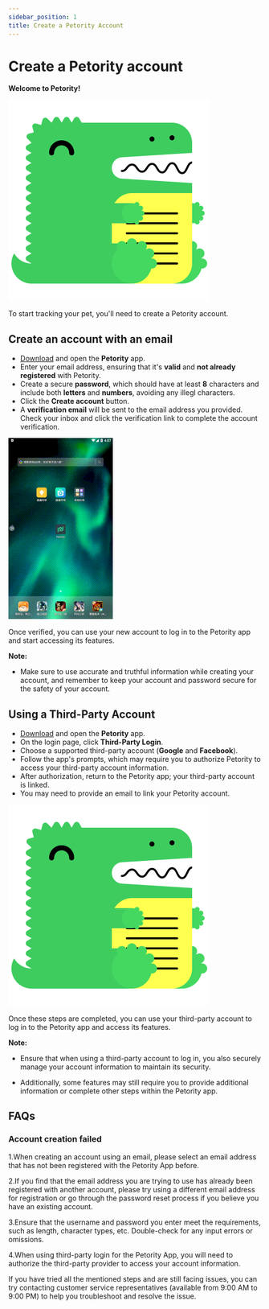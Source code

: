 ```yaml
---
sidebar_position: 1
title: Create a Petority Account
---
```


# Create a Petority account

**Welcome to Petority!**

![welcome page](/img/logo.svg)

To start tracking your pet, you'll need to create a Petority account.
 
## Create an account with an email
+ [Download](/docs/petority/intro) and open the **Petority** app.
+ Enter your email address, ensuring that it's **valid** and **not already registered** with Petority.
+ Create a secure **password**, which should have at least **8** characters and include both **letters** and **numbers**, avoiding any illegl characters.
+ Click the **Create account** button.
+ A **verification email** will be sent to the email address you provided. Check your inbox and click the verification link to complete the account verification.

![Emai](/img/manage-account/create-account.gif)

Once verified, you can use your new account to log in to the Petority app and start accessing its features.

**Note:**

+ Make sure to use accurate and truthful information while creating your account, and remember to keep your account and password secure for the safety of your account.

## Using a Third-Party Account

+ [Download](/docs/petority/intro) and open the **Petority** app.
+ On the login page, click **Third-Party Login**.
+ Choose a supported third-party account  (**Google** and **Facebook**).
+ Follow the app's prompts, which may require you to authorize Petority to access your third-party account information.
+ After authorization, return to the Petority app; your third-party account is linked.
+ You may need to provide an email to link your Petority account.

![Third-Party](/img/logo.svg)
  
Once these steps are completed, you can use your third-party account to log in to the Petority app and access its features.

**Note:**

+ Ensure that when using a third-party account to log in, you also securely manage your account information to maintain its security. 

+ Additionally, some features may still require you to provide additional information or complete other steps within the Petority app.

## FAQs
### Account creation failed
1.When creating an account using an email, please select an email address that has not been registered with the Petority App before.

2.If you find that the email address you are trying to use has already been registered with another account, please try using a different email address for registration or go through the password reset process if you believe you have an existing account.

3.Ensure that the username and password you enter meet the requirements, such as length, character types, etc. Double-check for any input errors or omissions.

4.When using third-party login for the Petority App, you will need to authorize the third-party provider to access your account information.

If you have tried all the mentioned steps and are still facing issues, you can try contacting customer service representatives (available from 9:00 AM to 9:00 PM) to help you troubleshoot and resolve the issue.



